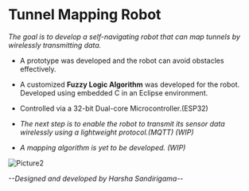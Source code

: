 Tunnel Mapping Robot 
====================

*The goal is to develop a self-navigating robot that can map tunnels by wirelessly transmitting data.*

- A prototype was developed and the robot can avoid obstacles effectively.

- A customized **Fuzzy Logic Algorithm** was developed for the robot. Developed using embedded C in an Eclipse environment.

- Controlled via a 32-bit Dual-core Microcontroller.(ESP32)

- *The next step is to enable the robot to transmit its sensor data wirelessly using a lightweight protocol.(MQTT) (WIP)*

- *A mapping algorithm is yet to be developed. (WIP)*


![Picture2](https://user-images.githubusercontent.com/93194810/139513872-0ea72162-c5c1-4ffd-9148-b537c79be3c9.jpg)


*--Designed and developed by Harsha Sandirigama--*


